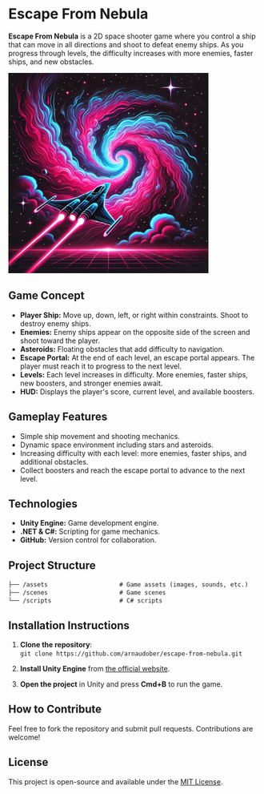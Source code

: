 # **Escape From Nebula**

**Escape From Nebula** is a 2D space shooter game where you control a ship that can move in all directions and shoot to defeat enemy ships. As you progress through levels, the difficulty increases with more enemies, faster ships, and new obstacles.

<img src="https://raw.githubusercontent.com/arnaudober/escape-from-nebula/refs/heads/develop/assets/boot_splash.png" alt="Game Logo" width="400"/>

## **Game Concept**
- **Player Ship:** Move up, down, left, or right within constraints. Shoot to destroy enemy ships.
- **Enemies:** Enemy ships appear on the opposite side of the screen and shoot toward the player.
- **Asteroids:** Floating obstacles that add difficulty to navigation.
- **Escape Portal:** At the end of each level, an escape portal appears. The player must reach it to progress to the next level.
- **Levels:** Each level increases in difficulty. More enemies, faster ships, new boosters, and stronger enemies await.
- **HUD:** Displays the player's score, current level, and available boosters.

## **Gameplay Features**
- Simple ship movement and shooting mechanics.
- Dynamic space environment including stars and asteroids.
- Increasing difficulty with each level: more enemies, faster ships, and additional obstacles.
- Collect boosters and reach the escape portal to advance to the next level.

## **Technologies**
- **Unity Engine:** Game development engine.
- **.NET & C#:** Scripting for game mechanics.
- **GitHub:** Version control for collaboration.

## **Project Structure**

```/escape-from-nebula  
├── /assets                    # Game assets (images, sounds, etc.)  
├── /scenes                    # Game scenes    
└── /scripts                   # C# scripts
```  

## **Installation Instructions**

1. **Clone the repository**:  
   ```git clone https://github.com/arnaudober/escape-from-nebula.git```

2. **Install Unity Engine** from [the official website](https://unity.com/download).

3. **Open the project** in Unity and press **Cmd+B** to run the game.

## **How to Contribute**  
Feel free to fork the repository and submit pull requests. Contributions are welcome!

## **License**  
This project is open-source and available under the [MIT License](LICENSE).
